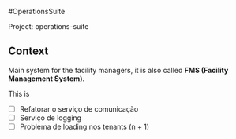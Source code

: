 
#OperationsSuite

Project: operations-suite

## Context

Main system for the facility managers, it is also called **FMS (Facility Management System)**.

This is 

- [ ] Refatorar o serviço de comunicação
- [ ] Serviço de logging
- [ ] Problema de loading nos tenants (n + 1)
